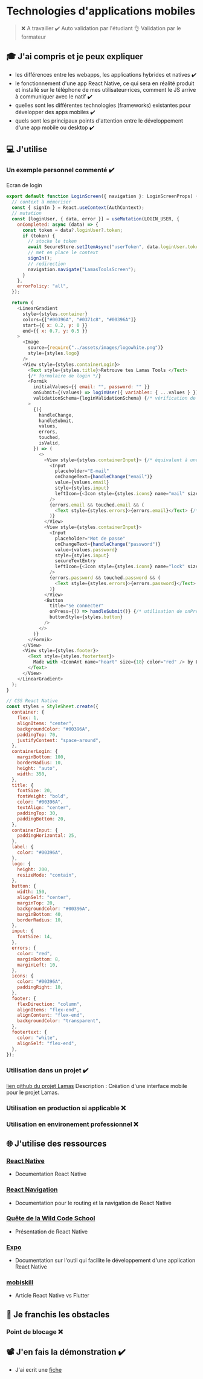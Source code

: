 # Technologies d'applications mobiles
> ❌ A travailler
> ✔️ Auto validation par l'étudiant
> 👌 Validation par le formateur


## 🎓 J'ai compris et je peux expliquer
- les différences entre les webapps, les applications hybrides et natives ✔️
- le fonctionnement d'une app React Native, ce qui sera en réalité produit et installé sur le téléphone de mes utilisateur·rices, comment le JS arrive à communiquer avec le natif ✔️
- quelles sont les différentes technologies (frameworks) existantes pour développer des apps mobiles ✔️
- quels sont les principaux points d'attention entre le développement d'une app mobile ou desktop ✔️


## 💻 J'utilise
### Un exemple personnel commenté ✔️
Ecran de login
```javascript
export default function LoginScreen({ navigation }: LoginScreenProps) {
  // context à mémoriser
  const { signIn } = React.useContext(AuthContext);
  // mutation
  const [loginUser, { data, error }] = useMutation(LOGIN_USER, {
    onCompleted: async (data) => {
      const token = data?.loginUser?.token;
      if (token) {
        // stocke le token
        await SecureStore.setItemAsync("userToken", data.loginUser.token);
        // met en place le context
        signIn();
        // redirection
        navigation.navigate("LamasToolsScreen");
      }
    },
    errorPolicy: "all",
  });

  return (
    <LinearGradient
      style={styles.container}
      colors={["#00396A", "#0371c8", "#00396A"]}
      start={{ x: 0.2, y: 0 }}
      end={{ x: 0.7, y: 0.5 }}
    >
      <Image
        source={require("../assets/images/logowhite.png")}
        style={styles.logo}
      />
      <View style={styles.containerLogin}>
        <Text style={styles.title}>Retrouve tes Lamas Tools </Text>
        {/* formulaire de login */}  
        <Formik
          initialValues={{ email: "", password: "" }}
          onSubmit={(values) => loginUser({ variables: { ...values } })}  {/* appel de la mutation */} 
          validationSchema={loginValidationSchema} {/* vérification de la validité des données */} 
        >
          {({
            handleChange,
            handleSubmit,
            values,
            errors,
            touched,
            isValid,
          }) => (
            <>
              <View style={styles.containerInput}> {/* équivalent à une div */} 
                <Input
                  placeholder="E-mail"
                  onChangeText={handleChange("email")}
                  value={values.email}
                  style={styles.input}
                  leftIcon={<Icon style={styles.icons} name="mail" size={18} />}
                />
                {errors.email && touched.email && (
                  <Text style={styles.errors}>{errors.email}</Text> {/* équivalent à un span*/} 
                )}
              </View>
              <View style={styles.containerInput}>
                <Input
                  placeholder="Mot de passe"
                  onChangeText={handleChange("password")}
                  value={values.password}
                  style={styles.input}
                  secureTextEntry
                  leftIcon={<Icon style={styles.icons} name="lock" size={18} />}
                />
                {errors.password && touched.password && (
                  <Text style={styles.errors}>{errors.password}</Text>
                )}
              </View>
              <Button
                title="Se connecter"
                onPress={() => handleSubmit()} {/* utilisation de onPress au lieu de onClick sur React */} 
                buttonStyle={styles.button}
              />
            </>
          )}
        </Formik>
      </View>
      <View style={styles.footer}>
        <Text style={styles.footertext}>
          Made with <IconAnt name="heart" size={18} color="red" /> by Lamas
        </Text>
      </View>
    </LinearGradient>
  );
}

// CSS React Native
const styles = StyleSheet.create({
  container: {
    flex: 1,
    alignItems: "center",
    backgroundColor: "#00396A",
    paddingTop: 70,
    justifyContent: "space-around",
  },
  containerLogin: {
    marginBottom: 100,
    borderRadius: 10,
    height: "auto",
    width: 350,
  },
  title: {
    fontSize: 20,
    fontWeight: "bold",
    color: "#00396A",
    textAlign: "center",
    paddingTop: 30,
    paddingBottom: 20,
  },
  containerInput: {
    paddingHorizontal: 25,
  },
  label: {
    color: "#00396A",
  },
  logo: {
    height: 200,
    resizeMode: "contain",
  },
  button: {
    width: 150,
    alignSelf: "center",
    marginTop: 20,
    backgroundColor: "#00396A",
    marginBottom: 40,
    borderRadius: 10,
  },
  input: {
    fontSize: 14,
  },
  errors: {
    color: "red",
    marginBottom: 8,
    marginLeft: 10,
  },
  icons: {
    color: "#00396A",
    paddingRight: 10,
  },
  footer: {
    flexDirection: "column",
    alignItems: "flex-end",
    alignContent: "flex-end",
    backgroundColor: "transparent",
  },
  footertext: {
    color: "white",
    alignSelf: "flex-end",
  },
});
```

### Utilisation dans un projet ✔️
[lien github du projet Lamas](https://github.com/WildCodeSchool/wns-2020-11-remote-1-lamas/tree/main/mobile)
Description : Création d'une interface mobile pour le projet Lamas.

### Utilisation en production si applicable ❌
### Utilisation en environement professionnel ❌


## 🌐 J'utilise des ressources
### [React Native](https://reactnative.dev)
- Documentation React Native
### [React Navigation](https://reactnavigation.org)
- Documentation pour le routing et la navigation de React Native
### [Quête de la Wild Code School](https://odyssey.wildcodeschool.com/quests/1532)
- Présentation de React Native
### [Expo](https://expo.io)
- Documentation sur l'outil qui facilite le développement d'une application React Native
### [mobiskill](https://mobiskill.fr/blog/developpement-mobile-2021-react-native-vs-flutter/)
- Article React Native vs Flutter


## 🚧 Je franchis les obstacles
### Point de blocage ❌ 


## 📽️ J'en fais la démonstration  ✔️
- J'ai ecrit une [fiche](https://docs.google.com/document/d/1MSrRxg1cD_SZ6asFLqY4V4BRIzmaFln1mkBBk1eSTkE/edit?usp=sharing)

